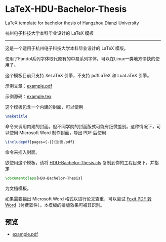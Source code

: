 # LaTeX-HDU-Bachelor-Thesis

LaTeX template for bachelor thesis of Hangzhou Dianzi University

杭州电子科技大学本科毕业设计的 LaTeX 模板

---

这是一个适用于杭州电子科技大学本科毕业设计的 LaTeX 模版。

使用了Fandol系列字体取代原有的中易系列字体，可以在Linux一类地方愉快的使用了。

这个模板目前只支持 XeLaTeX 引擎，不支持 pdfLaTeX 和 LuaLaTeX 引擎。

示例文章：[example.pdf](example.pdf)

示例源码：[example.tex](example.tex)

这个模板包含一个内建的封面，可以使用
```tex
\maketitle
```
命令来调用内建的封面。但不同学院的封面版式可能有细微差别。这种情况下，可以使用 Microsoft Word 制作封面，导出 PDF 后使用
```tex
\includepdf[pages={-}]{封面.pdf}
```
命令来插入封面。

欲使用这个模板，请将 [HDU-Bachelor-Thesis.cls](HDU-Bachelor-Thesis.cls) 复制到你的工程目录下，并指定
```tex
\documentclass{HDU-Bachelor-Thesis}
```
为文档模板。

如果需要输出 Microsoft Word 格式以进行论文查重，可以尝试 [Foxit PDF 转 Word](http://pdf2word.pdf365.cn/)（付费软件）。本模板的排版效果可被其识别。

## 预览

- [example.pdf](/blob/master/example.pdf)
